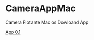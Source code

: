# CameraAppMac
Camera Flotante Mac os
Dowloand App

[App 0.1](https://github.com/fsaldivar-dev/CameraAppMac/raw/main/Release/CameraApp0.1.app.zip)
